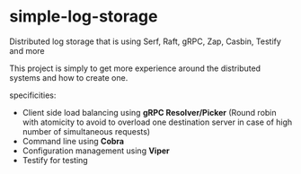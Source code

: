 # simple-log-storage

Distributed log storage that is using Serf, Raft, gRPC, Zap, Casbin, Testify and more 

This project is simply to get more experience around the distributed systems and how to create one.

specificities:
- Client side load balancing using **gRPC Resolver/Picker** (Round robin with atomicity to avoid to overload one 
  destination server in case of high number of simultaneous requests)
- Command line using **Cobra**
- Configuration management using **Viper**
- Testify for testing


